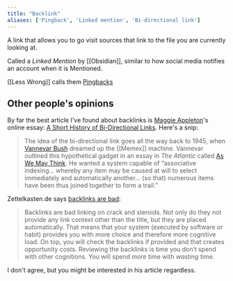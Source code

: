```yaml
---
title: "Backlink"
aliases: ['Pingback', 'Linked mention', 'Bi-directional link']
---
```


A link that allows you to go visit sources that link to the file you are currently looking at.

Called a *Linked Mention* by [[Obsidian]], similar to how social media notifies an account when it is Mentioned.

[[Less Wrong]] calls them [Pingbacks](https://www.lesswrong.com/posts/FvTc37vCGZQZdMWoz/site-update-subscriptions-bookmarks-and-pingbacks#gzbeSrCwaXyzo9Nkq)

## Other people's opinions

By far the best article I've found about backlinks is [Maggie Appleton](notes/Maggie%20Appleton)'s online essay: [A Short History of Bi-Directional Links](https://maggieappleton.com/bidirectionals). Here's a snip:
> The idea of the bi-directional link goes all the way back to 1945, when [Vannevar Bush](https://en.wikipedia.org/wiki/Vannevar_Bush) dreamed up the [[Memex]] machine. Vannevar outlined this hypothetical gadget in an essay in _The Atlantic_ called [As We May Think](https://www.theatlantic.com/magazine/archive/1945/07/as-we-may-think/303881/). He wanted a system capable of “associative indexing... whereby any item may be caused at will to select immediately and automatically another... (so that) numerous items have been thus joined together to form a trail.”

Zettelkasten.de says [backlinks are bad](https://zettelkasten.de/posts/backlinks-are-bad-links/):
> Backlinks are bad linking on crack and steroids. Not only do they not provide any link context other than the title, but they are placed automatically. That means that your system (executed by software or habit) provides you with more choice and therefore more cognitive load. On top, you will check the backlinks if provided and that creates opportunity costs. Reviewing the backlinks is time you don’t spend with other cognitions. You will spend _more_ time with _wasting_ time.

I don't agree, but you might be interested in his article regardless.
